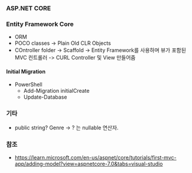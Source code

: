 ### ASP.NET CORE

### Entity Framework Core
-   ORM
-   POCO classes -> Plain Old CLR Objects
-   COntroller folder -> Scaffold -> Entity Framework를 사용하며 뷰가 포함된 MVC 컨트롤러 -> CURL Controller 및 View 만들어줌

#### Initial Migration 
-   PowerShell 
    -   Add-Migration initialCreate
    -   Update-Database

### 기타 
- public string? Genre -> ? 는 nullable 연산자.

### 참조 
- https://learn.microsoft.com/en-us/aspnet/core/tutorials/first-mvc-app/adding-model?view=aspnetcore-7.0&tabs=visual-studio